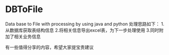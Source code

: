 # DBToFile
Data base to File with processing  by using  java and python
处理思路如下：
1.从数据库获取表结构信息
2.将相关信息导出excel表，为下一步处理使用
3.同时附加了相关业务信息

有一些值得分享的内容，希望大家提宝贵建议
